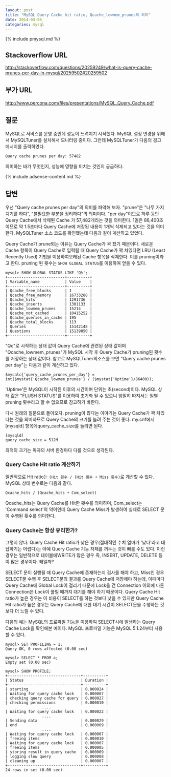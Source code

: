 ```yaml
---
layout: post
title: "MySQL Query Cache hit ratio, Qcache_lowmem_prunes의 의미"
date: 2014-03-05 
categories: mysql
---
```


{% include pmysql.md %}

## Stackoverflow URL

http://stackoverflow.com/questions/20259249/what-is-query-cache-prunes-per-day-in-mysql/20259502#20259502

## 부가 URL

http://www.percona.com/files/presentations/MySQL_Query_Cache.pdf

## 질문

MySQL로 서비스를 운영 중인데 성능이 느려지기 시작했다. MySQL 설정 변경을 위해서 MySQLTuner를 설치해서 모니터링 중이다. 그런데 MySQLTuner가 다음의 경고 메시지를 출력하였다.

    Query cache prunes per day: 57482

의미하는 바가 무엇인지, 성능에 영향을 미치는 것인지 궁금하다.

{% include adsense-content.md %}

## 답변

우선 "Query cache prunes per day"의 의미를 파악해 보자. "prune"은 "나무 가지치기를 하다", "불필요한 부분을 정리하다"의 의미이다. "per day"이므로 하루 동안 Query Cache에서 삭제된 Cache 가 57,482개라는 것을 의미한다. 1일은 86,400초 이므로 약 1.5초마다 Query Cache에 저장된 내용이 1개씩 삭제되고 있다는 것을 의미한다. MySQLTuner 소스 코드를 확인했는데 다음과 같이 계산하고 있었다.

Query Cache가 prune되는 이유는 Query Cache가 꽉 찼기 때문이다. 새로운 Cache 항목이 Query Cache로 입력될 때 Query Cache가 꽉 차있다면 LRU (Least Recently Used) 기법을 이용하여오래된 Cache 항목을 삭제한다. 이를 pruning이라고 한다. pruning 된 횟수는 `SHOW GLOBAL STATUS`를 이용하여 얻을 수 있다.

    mysql> SHOW GLOBAL STATUS LIKE 'Q%';
    +-------------------------+----------+
    | Variable_name           | Value    |
    +-------------------------+----------+
    | Qcache_free_blocks      | 1        |
    | Qcache_free_memory      | 16733288 |
    | Qcache_hits             | 1291736  |
    | Qcache_inserts          | 1301133  |
    | Qcache_lowmem_prunes    | 15214    |
    | Qcache_not_cached       | 10415252 |
    | Qcache_queries_in_cache | 195      |
    | Qcache_total_blocks     | 113      |
    | Queries                 | 15142148 |
    | Questions               | 15139850 |
    +-------------------------+----------+

"Qc"로 시작하는 상태 값이 Query Cache에 관련된 상태 값이며 "Qcache_lowmem_prunes"가 MySQL 시작 후 Query Cache가 pruning된 횟수를 저장하는 상태 값이다. 참고로 MySQLTuner의소스를 보면 "Query cache prunes per day"는 다음과 같이 계산하고 있다.

    $mycalc{'query_cache_prunes_per_day'} = int($mystat{'Qcache_lowmem_prunes'} / ($mystat{'Uptime'}/86400));

'Uptime'은 MySQL이 시작된 이후의 시간이며 단위는 초(second)이다. MySQL 상태 값은 "FLUSH STATUS"를 이용하여 초기화 될 수 있으니 엄밀히 따져서는 일별 pruning 횟수라고 할 수 없으므로 참고하기 바란다.

다시 원래의 질문으로 돌아오자. pruning이 많다는 이야기는 Query Cache가 꽉 차있다는 것을 의미하므로 Query Cache의 크기를 늘려 주는 것이 좋다. my.cnf에서 [mysqld] 항목에query_cache_size를 늘리면 된다.

    [mysqld]
    query_cache_size = 512M

최적의 크기는 독자의 서버 환경마다 다를 것으로 생각된다.

### Query Cache Hit ratio 계산하기

일반적으로 Hit ratio는 `(Hit 횟수 / (Hit 횟수 + Miss 횟수)`로 계산할 수 있다. MySQL 상태 변수로는 다음과 같다.

    Qcache_hits / (Qcache_hits + Com_select)

Qcache_hits는 Query Cache를 Hit한 횟수를 의미하며, Com_select는 'Command select'의 약어인데 Query Cache Miss가 발생하여 실제로 SELECT 문이 수행된 횟수를 의미한다.

### Query Cache는 항상 유리한가?

그렇지 않다. Query Cache Hit ratio가 낮은 경우(절대적인 수치 얼마가 '낮다'라고 대답하기는 어렵다)는 아예 Query Cache 기능 자체를 꺼두는 것이 빠를 수도 있다. 이런 경우는 일반적으로 테이블에WRITE가 많은 경우 즉, INSERT, UPDATE, DELETE 등이 많은 경우이다. 왜일까?

SELECT 문이 실행될 때 Query Cache에 존재하는지 검사를 해야 하고, Miss인 경우 SELECT문 수행 후 SELECT문의 결과를 Query Cache에 저장해야 하는데, 이때마다 Query Cache에 Global Lock이 걸리기 때문에 Lock을 건 Connection 이외에 다른 Connection은 Lock이 풀릴 때까지 대기를 해야 하기 때문이다. Query Cache Hit ratio가 높은 경우는 이 비용이 SELECT를 하는 것보다 낮을 수 있지만 Query Cache Hit ratio가 높은 경우는 Query Cache에 대한 대기 시간이 SELECT문을 수행하는 것보다 더 느릴 수 있다.

다음의 예는 MySQL의 프로파일 기능을 이용하여 SELECT시에 발생하는 Query Cache Lock을 확인해본 예이다. MySQL 프로파일 기능은 MySQL 5.1.24부터 사용할 수 있다.

    mysql> SET PROFILING = 1;
    Query OK, 0 rows affected (0.00 sec)
     
    mysql> SELECT * FROM a;
    Empty set (0.00 sec)
     
    mysql> SHOW PROFILE;
    +--------------------------------+----------+
    | Status                         | Duration |
    +--------------------------------+----------+
    | starting                       | 0.000024 |
    | Waiting for query cache lock   | 0.000007 |
    | checking query cache for query | 0.000027 |     
    | checking permissions           | 0.000010 |
                    ....
    | Waiting for query cache lock   | 0.000022 |
                    ....
    | Sending data                   | 0.000029 |
    | end                            | 0.000009 |
                    ....
    | Waiting for query cache lock   | 0.000007 |
    | freeing items                  | 0.000010 |
    | Waiting for query cache lock   | 0.000007 |
    | freeing items                  | 0.000005 |
    | storing result in query cache  | 0.000009 |
    | logging slow query             | 0.000008 |
    | cleaning up                    | 0.000007 |
    +--------------------------------+----------+
    24 rows in set (0.00 sec)
